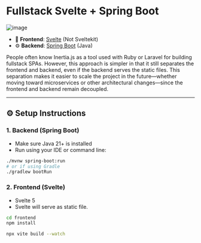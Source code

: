 # Fullstack Svelte + Spring Boot

![image](https://github.com/user-attachments/assets/f1a28e17-96d9-4b42-856a-8d730a5130c7)

- 🧱 **Frontend**: [Svelte](https://svelte.dev/) (Not Sveltekit)
- ⚙️ **Backend**: [Spring Boot](https://spring.io/projects/spring-boot) (Java)

People often know Inertia.js as a tool used with Ruby or Laravel for building fullstack SPAs. However, this approach is simpler in that it still separates the frontend and backend, even if the backend serves the static files. This separation makes it easier to scale the project in the future—whether moving toward microservices or other architectural changes—since the frontend and backend remain decoupled.

---

## ⚙️ Setup Instructions

### 1. Backend (Spring Boot)

- Make sure Java 21+ is installed
- Run using your IDE or command line:

```bash
./mvnw spring-boot:run
# or if using Gradle
./gradlew bootRun
```
### 2. Frontend (Svelte)

- Svelte 5
- Svelte will serve as static file.

```bash
cd frontend
npm install

npx vite build --watch
```
